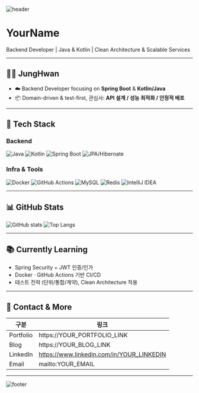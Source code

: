 ![header](https://capsule-render.vercel.app/api?type=waving&color=0:7F52FF,100:007396&height=200&section=header&text=good%20to%20see%20you&fontSize=60&fontColor=ffffff&fontAlignY=35)
# YourName
Backend Developer | Java & Kotlin | Clean Architecture & Scalable Services

---

## 🧑‍💻 JungHwan
- ☁️ Backend Developer focusing on **Spring Boot** & **Kotlin/Java**
- 📦 Domain-driven & test-first, 관심사: **API 설계 / 성능 최적화 / 안정적 배포**

---

## 🔧 Tech Stack

### Backend
![Java](https://img.shields.io/badge/Java-007396?style=for-the-badge&logo=openjdk&logoColor=white)
![Kotlin](https://img.shields.io/badge/Kotlin-7F52FF?style=for-the-badge&logo=kotlin&logoColor=white)
![Spring Boot](https://img.shields.io/badge/Spring%20Boot-6DB33F?style=for-the-badge&logo=springboot&logoColor=white)
![JPA/Hibernate](https://img.shields.io/badge/JPA%2FHibernate-59666C?style=for-the-badge&logo=hibernate&logoColor=white)

### Infra & Tools
![Docker](https://img.shields.io/badge/Docker-2496ED?style=for-the-badge&logo=docker&logoColor=white)
![GitHub Actions](https://img.shields.io/badge/GitHub%20Actions-2088FF?style=for-the-badge&logo=githubactions&logoColor=white)
![MySQL](https://img.shields.io/badge/MySQL-4479A1?style=for-the-badge&logo=mysql&logoColor=white)
![Redis](https://img.shields.io/badge/Redis-DC382D?style=for-the-badge&logo=redis&logoColor=white)
![IntelliJ IDEA](https://img.shields.io/badge/IntelliJ%20IDEA-000000?style=for-the-badge&logo=intellijidea&logoColor=white)

---

## 📊 GitHub Stats
<!-- username에 본인 GitHub 아이디 넣기 -->
![GitHub stats](https://github-readme-stats.vercel.app/api?username=YOUR_GITHUB_ID&show_icons=true&theme=radical)
![Top Langs](https://github-readme-stats.vercel.app/api/top-langs/?username=YOUR_GITHUB_ID&layout=compact)

---

## 📚 Currently Learning
- Spring Security + JWT 인증/인가
- Docker · GitHub Actions 기반 CI/CD
- 테스트 전략 (단위/통합/계약), Clean Architecture 적용

---

## 🔗 Contact & More
| 구분 | 링크 |
|---|---|
| Portfolio | https://YOUR_PORTFOLIO_LINK |
| Blog | https://YOUR_BLOG_LINK |
| LinkedIn | https://www.linkedin.com/in/YOUR_LINKEDIN |
| Email | mailto:YOUR_EMAIL |

---

<!-- Footer -->
![footer](https://capsule-render.vercel.app/api?type=waving&color=0:7F52FF,100:007396&height=140&section=footer)
